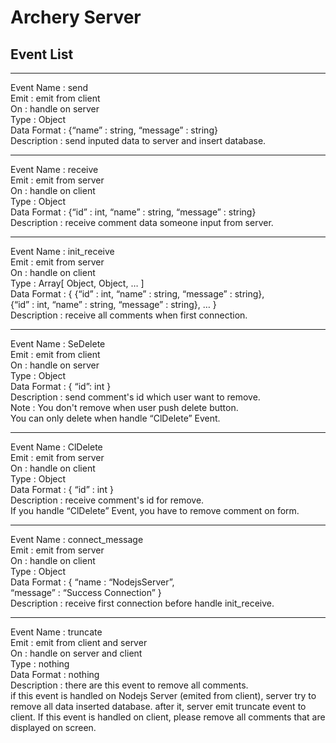 Archery Server
==============

Event List
--------------

---

Event Name : send  
Emit : emit from client  
On : handle on server  
Type : Object  
Data Format : {“name” : string, “message” : string}  
Description : send inputed data to server and insert database.  

---

Event Name : receive  
Emit : emit from server  
On : handle on client  
Type : Object  
Data Format : {“id” : int, “name” : string, “message” : string}  
Description : receive comment data someone input from server.  

---

Event Name : init_receive  
Emit : emit from server  
On : handle on client  
Type : Array[ Object, Object, … ]  
Data Format : { {“id” : int, “name” : string, “message” : string},  
                {“id” : int, “name” : string, “message” : string}, … }  
Description : receive all comments when first connection.  

---

Event Name : SeDelete  
Emit : emit from client  
On : handle on server  
Type : Object  
Data Format : { “id”: int }  
Description : send comment's id which user want to remove.  
Note : You don't remove when user push delete button.  
You can only delete when handle “ClDelete” Event.

---

Event Name : ClDelete  
Emit : emit from server  
On : handle on client  
Type : Object  
Data Format : { “id” : int }  
Description : receive comment's id for remove.  
If you handle “ClDelete” Event, you have to remove comment on form.

---

Event Name : connect_message  
Emit : emit from server  
On : handle on client  
Type : Object  
Data Format : { “name : “NodejsServer”,  
“message” : “Success Connection” }  
Description : receive first connection before handle init_receive.  

---

Event Name : truncate  
Emit : emit from client and server  
On : handle on server and client  
Type : nothing  
Data Format : nothing  
Description : there are this event to remove all comments.  
		if this event is handled on Nodejs Server (emited from client), server try to remove all data inserted database.
		after it, server emit truncate event to client.
		If this event is handled on client, please remove all comments that are displayed on screen.
